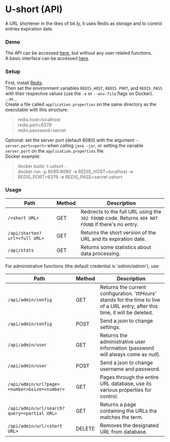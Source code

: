 # U-short (API)  
A URL shortener in the likes of bit.ly, it uses Redis as storage and to control entries expiration date.


### Demo
The API can be accessed [here](https://ushort-api.herokuapp.com/), but without any user related functions.  
A basic interface can be accessed [here](https://github.com/jbatistareis/ushort-ui).


### Setup  
First, install [Redis](https://redis.io/).  
Then set the environment variables `REDIS_HOST`, `REDIS_PORT`, and `REDIS_PASS` with their respective values (use the `-e` or `--env-file` flags on Docker).  
...or...   
Create a file called `application.properties` on the same directory as the executable with this structure:  
>redis.host=localhost  
>redis.port=6379  
>redis.password=secret

Optional: set the server port (default 8080) with the argument `--server.port=<port>` when calling `java -jar`, or setting the variable `server.port` on the `application.properties` file.  
Docker example:
>docker build -t ushort .  
>docker run -p 8080:8080 -e REDIS_HOST=localhost -e REDIS_PORT=6379 -e REDIS_PASS=secret ushort


### Usage  
Path|Method|Description
-|-|-
`/<short URL>`|GET|Redirects to the full URL using the `302 FOUND` code.  Returns `404 NOT FOUND` if there's no entry.
`/api/shorten?url=<full URL>`|GET|Returns the short version of the URL and its expiration date.
`/api/stats`|GET|Returns some statistics about data processing.

For administrative functions (the default credential is '_admin/admin_'), use:  

Path|Method|Description
-|-|-
`/api/admin/config`|GET|Returns the current configuration. '_ttlHours_' stands for the time to live of a URL entry, after this time, it will be deleted.
`/api/admin/config`|POST|Send a json to change settings.
`/api/admin/user`|GET|Returns the administrative user information (password will always come as _null_).
`/api/admin/user`|POST|Send a json to change username and password.
`/api/admin/url?page=<number>&size=<number>`|GET|Pages through the entire URL database, use its various properties for control.
`/api/admin/url/search?query=<partial URL>`|GET|Returns a page containing the URLs tha matches the term.
`/api/admin/url/<short URL>`|DELETE|Removes the designated URL from database.
